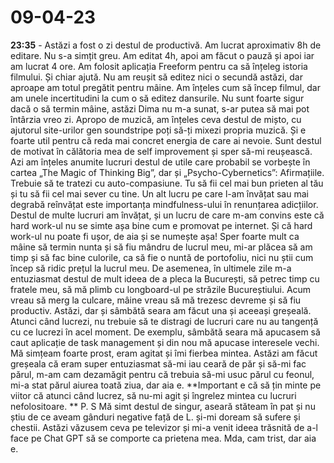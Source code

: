 # 09-04-23
**23:35** - Astăzi a fost o zi destul de productivă. Am lucrat aproximativ 8h de editare. Nu s-a simțit greu. Am editat 4h, apoi am făcut o pauză și apoi iar am lucrat 4 ore. Am folosit aplicația Freeform pentru ca să înțeleg istoria filmului. Și chiar ajută. Nu am reușit să editez nici o secundă astăzi, dar aproape am totul pregătit pentru mâine. Am înțeles cum să încep filmul, dar am unele incertitudini la cum o să editez dansurile. Nu sunt foarte sigur dacă o să termin mâine, astăzi Dima nu m-a sunat, s-ar putea să mai pot întârzia vreo zi. Apropo de muzică, am înțeles ceva destul de mișto, cu ajutorul site-urilor gen soundstripe poți să-ți mixezi propria muzică. Și e foarte util pentru că reda mai concret energia de care ai nevoie. 
 Sunt destul de motivat în călătoria mea de self improvement și sper să-mi reușească. Azi am înțeles anumite lucruri destul de utile care probabil se vorbește în cartea „The Magic of Thinking Big”, dar și „Psycho-Cybernetics”: Afirmațiile. Trebuie să te tratezi cu auto-compasiune. Tu să fii cel mai bun prieten al tău și tu să fii cel mai sever cu tine. Un alt lucru pe care l-am învățat sau mai degrabă reînvățat este importanța mindfulness-ului în renunțarea adicțiilor. 
 Destul de multe lucruri am învățat, și un lucru de care m-am convins este că hard work-ul nu se simte așa bine cum e promovat pe internet. Și că hard work-ul nu poate fi ușor, de aia și se numește așa! Sper foarte mult ca mâine să termin nunta și să fiu mândru de lucrul meu, mi-ar plăcea să am timp și să fac bine culorile, ca să fie o nuntă de portofoliu, nici nu știi cum încep să ridic prețul la lucrul meu. 
 De asemenea, în ultimele zile m-a entuziasmat destul de mult ideea de a pleca la București, să petrec timp cu fratele meu, să mă plimb cu longboard-ul pe străzile Bucureștiului. 
 Acum vreau să merg la culcare, mâine vreau să mă trezesc devreme și să fiu productiv. Astăzi, dar și sâmbătă seara am făcut una și aceeași greșeală. Atunci când lucrezi, nu trebuie să te distragi de lucruri care nu au tangență cu ce lucrezi în acel moment. De exemplu, sâmbătă seara mă apucasem să caut aplicație de task management și din nou mă apucase interesele vechi. Mă simțeam foarte prost, eram agitat și îmi fierbea mintea. Astăzi am făcut greșeala că eram super entuziasmat să-mi iau ceară de păr și să-mi fac părul, m-am cam dezamăgit pentru că trebuia să-mi usuc părul cu feonul, mi-a stat părul aiurea toată ziua, dar aia e. **Important e că să țin minte pe viitor că atunci când lucrez, să nu-mi agit și îngrelez mintea cu lucruri nefolositoare. ** 
 P. S Mă simt destul de singur, aseară stăteam în pat și nu știu de ce aveam gânduri negative față de L. și-mi doream să sufere și chestii. Astăzi văzusem ceva pe televizor și mi-a venit ideea trăsnită de a-l face pe Chat GPT să se comporte ca prietena mea. Mda, cam trist, dar aia e. 